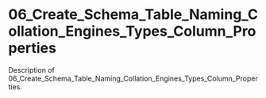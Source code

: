 # 06_Create_Schema_Table_Naming_Collation_Engines_Types_Column_Properties

Description of 06_Create_Schema_Table_Naming_Collation_Engines_Types_Column_Properties.